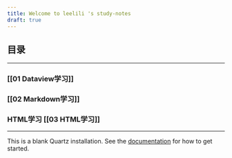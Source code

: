 ```yaml
---
title: Welcome to leelili 's study-notes
draft: true
---
```


## 目录
---
### [[01 Dataview学习]]

### [[02 Markdown学习]]

### HTML学习 [[03 HTML学习]]


---

This is a blank Quartz installation.
See the [documentation](https://quartz.jzhao.xyz) for how to get started.
